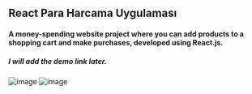 ## React Para Harcama Uygulaması
#### A money-spending website project where you can add products to a shopping cart and make purchases, developed using React.js.
##### I will add the demo link later.

![image](https://user-images.githubusercontent.com/82460438/159092211-693b6359-3b62-4b3e-acf9-ca4bd380aa83.png)
![image](https://user-images.githubusercontent.com/82460438/159092271-68eacf1c-4d48-4196-9e86-6df6d277b750.png)

